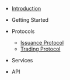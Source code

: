 - [Introduction](README.md)
    
- Getting Started

- Protocols
    - [Issuance Protocol](issue.md)
    - [Trading Protocol](trade.md)
    
- Services

- API
